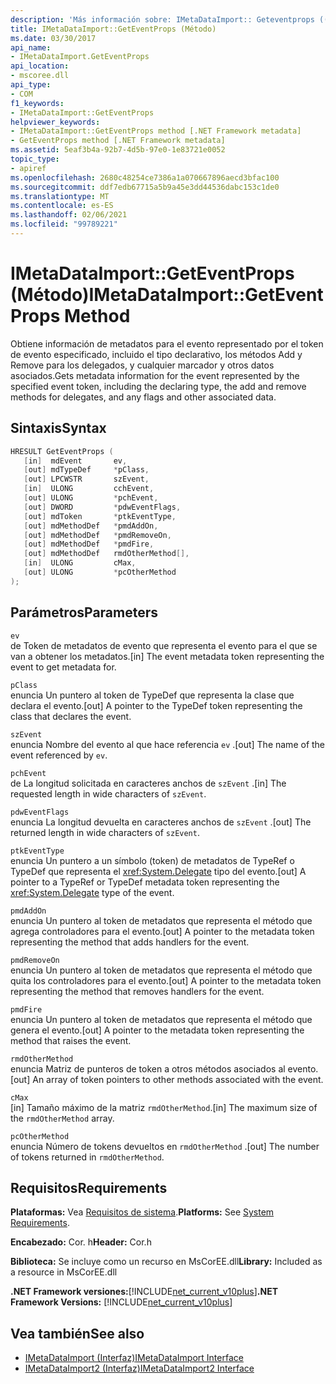 ```yaml
---
description: 'Más información sobre: IMetaDataImport:: Geteventprops ((método)'
title: IMetaDataImport::GetEventProps (Método)
ms.date: 03/30/2017
api_name:
- IMetaDataImport.GetEventProps
api_location:
- mscoree.dll
api_type:
- COM
f1_keywords:
- IMetaDataImport::GetEventProps
helpviewer_keywords:
- IMetaDataImport::GetEventProps method [.NET Framework metadata]
- GetEventProps method [.NET Framework metadata]
ms.assetid: 5eaf3b4a-92b7-4d5b-97e0-1e83721e0052
topic_type:
- apiref
ms.openlocfilehash: 2680c48254ce7386a1a070667896aecd3bfac100
ms.sourcegitcommit: ddf7edb67715a5b9a45e3dd44536dabc153c1de0
ms.translationtype: MT
ms.contentlocale: es-ES
ms.lasthandoff: 02/06/2021
ms.locfileid: "99789221"
---
```

# <a name="imetadataimportgeteventprops-method"></a><span data-ttu-id="782d4-103">IMetaDataImport::GetEventProps (Método)</span><span class="sxs-lookup"><span data-stu-id="782d4-103">IMetaDataImport::GetEventProps Method</span></span>

<span data-ttu-id="782d4-104">Obtiene información de metadatos para el evento representado por el token de evento especificado, incluido el tipo declarativo, los métodos Add y Remove para los delegados, y cualquier marcador y otros datos asociados.</span><span class="sxs-lookup"><span data-stu-id="782d4-104">Gets metadata information for the event represented by the specified event token, including the declaring type, the add and remove methods for delegates, and any flags and other associated data.</span></span>  
  
## <a name="syntax"></a><span data-ttu-id="782d4-105">Sintaxis</span><span class="sxs-lookup"><span data-stu-id="782d4-105">Syntax</span></span>  
  
```cpp  
HRESULT GetEventProps (  
   [in]  mdEvent       ev,  
   [out] mdTypeDef     *pClass,
   [out] LPCWSTR       szEvent,
   [in]  ULONG         cchEvent,
   [out] ULONG         *pchEvent,
   [out] DWORD         *pdwEventFlags,  
   [out] mdToken       *ptkEventType,  
   [out] mdMethodDef   *pmdAddOn,
   [out] mdMethodDef   *pmdRemoveOn,
   [out] mdMethodDef   *pmdFire,
   [out] mdMethodDef   rmdOtherMethod[],
   [in]  ULONG         cMax,  
   [out] ULONG         *pcOtherMethod  
);  
```  
  
## <a name="parameters"></a><span data-ttu-id="782d4-106">Parámetros</span><span class="sxs-lookup"><span data-stu-id="782d4-106">Parameters</span></span>  

 `ev`  
 <span data-ttu-id="782d4-107">de Token de metadatos de evento que representa el evento para el que se van a obtener los metadatos.</span><span class="sxs-lookup"><span data-stu-id="782d4-107">[in] The event metadata token representing the event to get metadata for.</span></span>  
  
 `pClass`  
 <span data-ttu-id="782d4-108">enuncia Un puntero al token de TypeDef que representa la clase que declara el evento.</span><span class="sxs-lookup"><span data-stu-id="782d4-108">[out] A pointer to the TypeDef token representing the class that declares the event.</span></span>  
  
 `szEvent`  
 <span data-ttu-id="782d4-109">enuncia Nombre del evento al que hace referencia `ev` .</span><span class="sxs-lookup"><span data-stu-id="782d4-109">[out] The name of the event referenced by `ev`.</span></span>  
  
 `pchEvent`  
 <span data-ttu-id="782d4-110">de La longitud solicitada en caracteres anchos de `szEvent` .</span><span class="sxs-lookup"><span data-stu-id="782d4-110">[in] The requested length in wide characters of `szEvent`.</span></span>  
  
 `pdwEventFlags`  
 <span data-ttu-id="782d4-111">enuncia La longitud devuelta en caracteres anchos de `szEvent` .</span><span class="sxs-lookup"><span data-stu-id="782d4-111">[out] The returned length in wide characters of `szEvent`.</span></span>  
  
 `ptkEventType`  
 <span data-ttu-id="782d4-112">enuncia Un puntero a un símbolo (token) de metadatos de TypeRef o TypeDef que representa el <xref:System.Delegate> tipo del evento.</span><span class="sxs-lookup"><span data-stu-id="782d4-112">[out] A pointer to a TypeRef or TypeDef metadata token representing the <xref:System.Delegate> type of the event.</span></span>  
  
 `pmdAddOn`  
 <span data-ttu-id="782d4-113">enuncia Un puntero al token de metadatos que representa el método que agrega controladores para el evento.</span><span class="sxs-lookup"><span data-stu-id="782d4-113">[out] A pointer to the metadata token representing the method that adds handlers for the event.</span></span>  
  
 `pmdRemoveOn`  
 <span data-ttu-id="782d4-114">enuncia Un puntero al token de metadatos que representa el método que quita los controladores para el evento.</span><span class="sxs-lookup"><span data-stu-id="782d4-114">[out] A pointer to the metadata token representing the method that removes handlers for the event.</span></span>  
  
 `pmdFire`  
 <span data-ttu-id="782d4-115">enuncia Un puntero al token de metadatos que representa el método que genera el evento.</span><span class="sxs-lookup"><span data-stu-id="782d4-115">[out] A pointer to the metadata token representing the method that raises the event.</span></span>  
  
 `rmdOtherMethod`  
 <span data-ttu-id="782d4-116">enuncia Matriz de punteros de token a otros métodos asociados al evento.</span><span class="sxs-lookup"><span data-stu-id="782d4-116">[out] An array of token pointers to other methods associated with the event.</span></span>  
  
 `cMax`  
 <span data-ttu-id="782d4-117">[in] Tamaño máximo de la matriz `rmdOtherMethod`.</span><span class="sxs-lookup"><span data-stu-id="782d4-117">[in] The maximum size of the `rmdOtherMethod` array.</span></span>  
  
 `pcOtherMethod`  
 <span data-ttu-id="782d4-118">enuncia Número de tokens devueltos en `rmdOtherMethod` .</span><span class="sxs-lookup"><span data-stu-id="782d4-118">[out] The number of tokens returned in `rmdOtherMethod`.</span></span>  
  
## <a name="requirements"></a><span data-ttu-id="782d4-119">Requisitos</span><span class="sxs-lookup"><span data-stu-id="782d4-119">Requirements</span></span>  

 <span data-ttu-id="782d4-120">**Plataformas:** Vea [Requisitos de sistema](../../get-started/system-requirements.md).</span><span class="sxs-lookup"><span data-stu-id="782d4-120">**Platforms:** See [System Requirements](../../get-started/system-requirements.md).</span></span>  
  
 <span data-ttu-id="782d4-121">**Encabezado:** Cor. h</span><span class="sxs-lookup"><span data-stu-id="782d4-121">**Header:** Cor.h</span></span>  
  
 <span data-ttu-id="782d4-122">**Biblioteca:** Se incluye como un recurso en MsCorEE.dll</span><span class="sxs-lookup"><span data-stu-id="782d4-122">**Library:** Included as a resource in MsCorEE.dll</span></span>  
  
 <span data-ttu-id="782d4-123">**.NET Framework versiones:**[!INCLUDE[net_current_v10plus](../../../../includes/net-current-v10plus-md.md)]</span><span class="sxs-lookup"><span data-stu-id="782d4-123">**.NET Framework Versions:** [!INCLUDE[net_current_v10plus](../../../../includes/net-current-v10plus-md.md)]</span></span>  
  
## <a name="see-also"></a><span data-ttu-id="782d4-124">Vea también</span><span class="sxs-lookup"><span data-stu-id="782d4-124">See also</span></span>

- [<span data-ttu-id="782d4-125">IMetaDataImport (Interfaz)</span><span class="sxs-lookup"><span data-stu-id="782d4-125">IMetaDataImport Interface</span></span>](imetadataimport-interface.md)
- [<span data-ttu-id="782d4-126">IMetaDataImport2 (Interfaz)</span><span class="sxs-lookup"><span data-stu-id="782d4-126">IMetaDataImport2 Interface</span></span>](imetadataimport2-interface.md)
